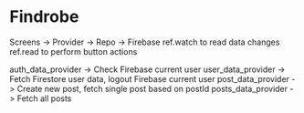 # Findrobe
Screens -> Provider -> Repo -> Firebase
ref.watch to read data changes
ref.read to perform button actions

auth_data_provider -> Check Firebase current user
user_data_provider -> Fetch Firestore user data, logout Firebase current user
post_data_provider -> Create new post, fetch single post based on postId
posts_data_provider -> Fetch all posts